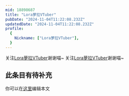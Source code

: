 ```yaml
---
mid: 18898687
title: "Lora萝拉VTuber"
pubDate: "2024-11-04T11:22:08.232Z"
updatedDate: "2024-11-04T11:22:08.232Z"
profile:
  {
    Nickname: ["Lora萝拉VTuber"],
  }
---
```


关注[Lora萝拉VTuber](https://space.bilibili.com/18898687)谢谢喵~ 关注[Lora萝拉VTuber](https://space.bilibili.com/18898687)谢谢喵~

## 此条目有待补充
你可以在[这里](https://github.com/Yuhanawa/VTuber.ICU/edit/master/src/content/v/Lora萝拉VTuber/index.md)编辑本文

